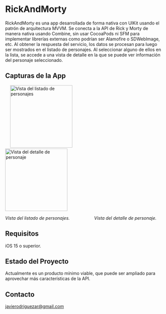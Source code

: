 # RickAndMorty

RickAndMorty es una app desarrollada de forma nativa con UIKit usando el patrón de arquitectura MVVM. Se conecta a la API de Rick y Morty de manera nativa usando Combine, sin usar CocoaPods ni SFM para implementar librerías externas como podrían ser Alamofire o SDWebImage, etc. Al obtener la respuesta del servicio, los datos se procesan para luego ser mostrados en el listado de personajes. Al seleccionar alguno de ellos en la lista, se accede a una vista de detalle en la que se puede ver información del personaje seleccionado.

## Capturas de la App
<p float="left">
  &nbsp;&nbsp;&nbsp;&nbsp;<img src="https://github.com/ILXavi/RickAndMorty/assets/94465348/9b1f52ea-0083-441a-8f76-356f9fe0e44a" width="200" alt="Vista del listado de personajes">
  &nbsp;&nbsp;&nbsp;&nbsp;&nbsp;&nbsp;&nbsp;&nbsp;&nbsp;&nbsp;&nbsp;&nbsp;&nbsp;&nbsp;&nbsp;&nbsp;&nbsp;&nbsp;&nbsp;&nbsp;&nbsp;&nbsp;
  <img src="https://github.com/ILXavi/RickAndMorty/assets/94465348/0ee52f61-1ead-4cd0-80f8-adb2492be190" width="200" alt="Vista del detalle de personaje">
</p>

*Vista del listado de personajes.*  &nbsp;&nbsp;&nbsp;&nbsp;&nbsp;&nbsp;&nbsp;&nbsp;&nbsp;&nbsp;&nbsp;&nbsp;&nbsp;&nbsp;&nbsp;&nbsp;&nbsp;&nbsp; *Vista del detalle de personaje.*

## Requisitos
iOS 15 o superior.

## Estado del Proyecto

Actualmente es un producto mínimo viable, que puede ser ampliado para aprovechar más características de la API.

## Contacto

javierodriguezar@gmail.com
